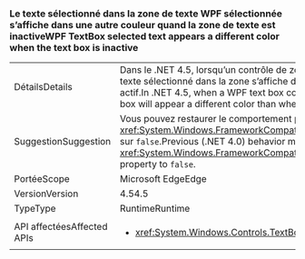 ### <a name="wpf-textbox-selected-text-appears-a-different-color-when-the-text-box-is-inactive"></a><span data-ttu-id="eb42d-101">Le texte sélectionné dans la zone de texte WPF sélectionnée s’affiche dans une autre couleur quand la zone de texte est inactive</span><span class="sxs-lookup"><span data-stu-id="eb42d-101">WPF TextBox selected text appears a different color when the text box is inactive</span></span>

|   |   |
|---|---|
|<span data-ttu-id="eb42d-102">Détails</span><span class="sxs-lookup"><span data-stu-id="eb42d-102">Details</span></span>|<span data-ttu-id="eb42d-103">Dans le .NET 4.5, lorsqu’un contrôle de zone de texte WPF est inactif (c’est-à-dire qu’il n’a pas le focus), le texte sélectionné dans la zone s’affiche dans une couleur différente de celle utilisée lorsque le contrôle est actif.</span><span class="sxs-lookup"><span data-stu-id="eb42d-103">In .NET 4.5, when a WPF text box control is inactive (it doesn't have focus), the selected text inside the box will appear a different color than when the control is active.</span></span>|
|<span data-ttu-id="eb42d-104">Suggestion</span><span class="sxs-lookup"><span data-stu-id="eb42d-104">Suggestion</span></span>|<span data-ttu-id="eb42d-105">Vous pouvez restaurer le comportement précédent (.NET 4.0) en définissant la propriété <xref:System.Windows.FrameworkCompatibilityPreferences.AreInactiveSelectionHighlightBrushKeysSupported> sur <code>false</code>.</span><span class="sxs-lookup"><span data-stu-id="eb42d-105">Previous (.NET 4.0) behavior may be restored by setting the <xref:System.Windows.FrameworkCompatibilityPreferences.AreInactiveSelectionHighlightBrushKeysSupported> property to <code>false</code>.</span></span>|
|<span data-ttu-id="eb42d-106">Portée</span><span class="sxs-lookup"><span data-stu-id="eb42d-106">Scope</span></span>|<span data-ttu-id="eb42d-107">Microsoft Edge</span><span class="sxs-lookup"><span data-stu-id="eb42d-107">Edge</span></span>|
|<span data-ttu-id="eb42d-108">Version</span><span class="sxs-lookup"><span data-stu-id="eb42d-108">Version</span></span>|<span data-ttu-id="eb42d-109">4.5</span><span class="sxs-lookup"><span data-stu-id="eb42d-109">4.5</span></span>|
|<span data-ttu-id="eb42d-110">Type</span><span class="sxs-lookup"><span data-stu-id="eb42d-110">Type</span></span>|<span data-ttu-id="eb42d-111">Runtime</span><span class="sxs-lookup"><span data-stu-id="eb42d-111">Runtime</span></span>|
|<span data-ttu-id="eb42d-112">API affectées</span><span class="sxs-lookup"><span data-stu-id="eb42d-112">Affected APIs</span></span>|<ul><li><xref:System.Windows.Controls.TextBox?displayProperty=nameWithType></li></ul>|

